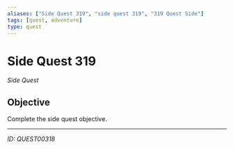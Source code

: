 ```yaml
---
aliases: ["Side Quest 319", "side quest 319", "319 Quest Side"]
tags: [quest, adventure]
type: quest
---
```


# Side Quest 319

*Side Quest*

## Objective
Complete the side quest objective.

---
*ID: QUEST00318*